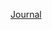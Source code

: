 

[Journal]((https://docs.google.com/document/d/1VXTo47kzwRM1X9VVFSRxwrZQwl1m791Hb4zJllT0hR0/edit?usp=sharing))

